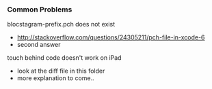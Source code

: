 ### Common Problems

blocstagram-prefix.pch does not exist
* http://stackoverflow.com/questions/24305211/pch-file-in-xcode-6
* second answer

touch behind code doesn't work on iPad
* look at the diff file in this folder
* more explanation to come..
